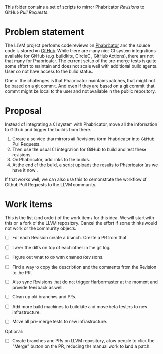 This folder contains a set of scripts to mirror Phabricator *Revisions* to GitHub *Pull Requests*.

# Problem statement
The LLVM project performs code reviews on [Phabricator](https://reviews.llvm.org) and the source 
code is stored on [GitHub](https://github.com/llvm/llvm-project). While there are many nice CI 
system integrations available for GitHub (e.g. buildkite, CircleCI, GitHub Actions), there are not 
that many for Phabricator. The current setup of the pre-merge tests is quite some effort to maintain 
and does not scale well with additional build agents. User do not have access to the bulid status.

One of the challenges is that Phabricator maintains patches, that might not be based on a git 
commit. And even if they are based on a git commit, that commit might be local to the user and 
not available in the public repository.

# Proposal
Instead of integrating a CI system with Phabricator, move all the information to Github and trigger 
the builds from there.

1. Create a service that mirrors all Revisions form Phabricator into GitHub Pull Requests. 
1. Then use the usual CI integration for GitHub to build and test these revisions.
1. On Phabricator, add links to the builds.
1. At the end of the build, a script uploads the results to Phabricator (as we have it now).

If that works well, we can also use this to demonstrate the workflow of Github Pull Requests to the 
LLVM community.

# Work items

This is the list (and order) of the work items for this idea.
We will start with this on a fork of the LLVM repository.
Cancel the effort if some thinks would not work or the community objects.

* [ ] For each Revision create a branch. Create a PR from that.
* [ ] Layer the diffs on top of each other in the git log.
* [ ] Figure out what to do with chained Revisions.
* [ ] Find a way to copy the description and the comments from the Revision to the PR. 
* [ ] Also sync Revisions that do not trigger Harbormaster at the moment and provide feedback as 
well.
* [ ] Clean up old branches and PRs. 
* [ ] Add more build machines to buildkite and move beta testers to new infrastructure.
* [ ] Move all pre-merge tests to new infrastructure.


Optional: 
* [ ] Create branches and PRs on LLVM repository, allow people to click the "Merge" button on the PR, 
reducing the manual work to land a patch. 